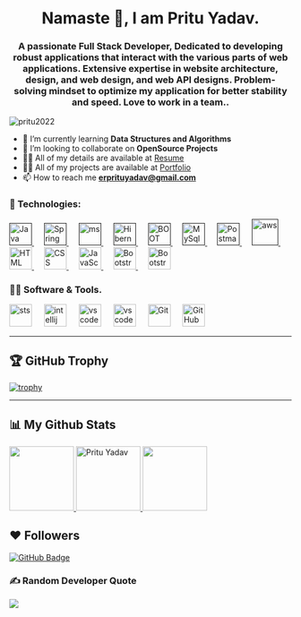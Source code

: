<h1 align="center">Namaste 🙏, I am Pritu Yadav.</h1>
<h3  align="center">
A passionate Full Stack Developer, Dedicated to developing robust applications that interact with the various parts of web applications. Extensive expertise in website architecture, design, and web design, and web API designs. Problem-solving mindset to optimize my application for better stability and speed. Love to work in a team..</h3>

<p align="left" > <img src="https://komarev.com/ghpvc/?username=pritu2022&label=Profile%20views&color=0e75b6&style=flat" alt="pritu2022" /> </p>


- 🌱 I’m currently learning **Data Structures and Algorithms** 
- 👯 I’m looking to collaborate on **OpenSource Projects**
- 👨‍💻 All of my details are available at [Resume](https://drive.google.com/file/d/14maCX9yD3cOwUszatpuVlvf36LpSEe9_/view?usp=sharing)
- 👨‍💻 All of my projects are available at [Portfolio](https://pritu2022.github.io/)
- 📫 How to reach me **erprituyadav@gmail.com**
 
 ### 🚀 Technologies:
<p align="left" background-color="yellow"> 
  <a href="" target="_blank"> 
   <img width="40px" alt="Java" src="https://img.icons8.com/color/48/000000/java-coffee-cup-logo.png">
  </a>   
	&emsp;
  <a href="" target="_blank"> 
   <img width="40px" alt="Spring Boot" src="https://img.icons8.com/color/48/000000/spring-logo.png">
  </a>
	&emsp;
   <a href="" target="_blank"> 
   <img width="40px" alt="ms" src="https://encrypted-tbn0.gstatic.com/images?q=tbn:ANd9GcTXUIpsgnqvv7QBhM_YF8TvyvvY0xilhccB7Q&usqp=CAU">
  </a> 
	&emsp;
 <a href="" target="_blank"> 
   <img width="40px" alt="Hibernate" src="https://www.vectorlogo.zone/logos/hibernate/hibernate-icon.svg">
  </a> 
	&emsp;
<a href="" target="_blank"> 
   <img width="40px" alt="BOOT" src="https://suraj-996.github.io/images/spring-boot-logo.png">
  </a> 
	&emsp;
  <a href="" target="_blank"> 
   <img width="40px" alt="MySql" src="https://img.icons8.com/fluent/50/000000/mysql-logo.png">
  </a> 
	&emsp;
  <a href="" target="_blank"> 
   <img width="40px" alt="Postman" src="https://www.vectorlogo.zone/logos/getpostman/getpostman-icon.svg">
  </a>
	&emsp;
   <a href="" target="_blank"> 
   <img width="47px" alt="aws" src="https://encrypted-tbn0.gstatic.com/images?q=tbn:ANd9GcR3YAVEhwvLis_BDcbDV0WUOeYAkISG4NETAQ&usqp=CAU">
  </a> 
&emsp;
  <a href="https://www.w3.org/html/" target="_blank">   
   <img width="40px" alt="HTML" src="https://img.icons8.com/color/344/html-5.png">
  </a>  
  &emsp;
  <a href="https://www.w3schools.com/css/" target="_blank">
    <img width="40px" alt="CSS" src="https://img.icons8.com/color/344/css3.png">
  </a> 
  &emsp;
  <a href="https://developer.mozilla.org/en-US/docs/Web/JavaScript" target="_blank"> 
     <img width="40px" alt="JavaScript" src="https://img.icons8.com/color/344/javascript.png">
   </a>
   &emsp;
	<a href="https://developer.mozilla.org/en-US/docs/Learn/Tools_and_testing/Client-side_JavaScript_frameworks/React_getting_started" target="_blank"> 
     <img width="40px" alt="Bootstrap" src="https://img.icons8.com/color/48/000000/bootstrap.png">
   </a>
	 &emsp;
	<a href="https://developer.mozilla.org/en-US/docs/Learn/Tools_and_testing/Client-side_JavaScript_frameworks/React_getting_started" target="_blank"> 
     <img width="40px" alt="Bootstrap" src="https://upload.wikimedia.org/wikipedia/commons/thumb/c/cf/Angular_full_color_logo.svg/2048px-Angular_full_color_logo.svg.png">
   </a>
</p>

### 👩‍💻 Software & Tools. 
<p align="left">
	<a href="#"><img width="40px" alt="sts" src="https://lalitk1997.github.io/img/logo-spring-tools-gear-3dbfa4e3714afa9d58885422ec7ac8e5.svg" /></a>
	  &emsp;
	 <a href="#"><img width="40px" alt="intellij" src="https://upload.wikimedia.org/wikipedia/commons/thumb/9/9c/IntelliJ_IDEA_Icon.svg/1200px-IntelliJ_IDEA_Icon.svg.png"/></a>
	  &emsp;
   <a href = "#"><img width="40px" alt="vscode editer" src="https://lalitk1997.github.io/img/swagger.svg" /></a>
	  &emsp;
  <a href = "#"><img width="40px" alt="vscode editer" src="https://img.icons8.com/color/344/visual-studio--v1.png" /></a>
	  &emsp;
    <a href="#"><img width="40px" alt="Git" src="https://img.icons8.com/color/344/git.png" /></a>
	  &emsp;
    <a href="#"><img width="40px" alt="GitHub" src="https://img.icons8.com/ios-filled/344/github.png" /></a>
</p> 

<hr color="Pink"/>

## 🏆 GitHub Trophy
[![trophy](https://github-profile-trophy.vercel.app/?username=Pritu2022&column=7&layout=compact&langs_count=8&theme=react)](https://github-profile-trophy.vercel.app/?username=Pritu2022&column=7&layout=compact&langs_count=8&theme=react)

<hr color="blue"/>

## 📊 My Github Stats
<div display="flex">
<a href="https://github.com/Pritu2022">
  <img height="115em" src="https://github-readme-stats-eight-theta.vercel.app/api?username=Pritu2022&show_icons=true&include_all_commits=true&count_private=true&theme=react"/>
  <img height="115em" src="https://github-readme-streak-stats.herokuapp.com/?user=Pritu2022&layout=compact&langs_count=8&theme=react" alt="Pritu Yadav" />
  <img height="115em" src="https://github-readme-stats-eight-theta.vercel.app/api/top-langs/?username=Pritu2022&layout=compact&langs_count=8&theme=react"/>
</a>
</div>

 ##  ❤  Followers
<a href="https://github.com/Pritu2022?tab=followers"><img src="https://img.shields.io/github/followers/Pritu2022?label=Followers&style=social" alt="GitHub Badge"></a>
### ✍️ Random Developer Quote
![](https://quotes-github-readme.vercel.app/api?type=horizontal&theme=default)

